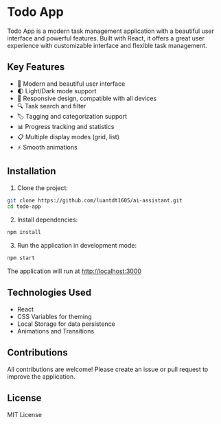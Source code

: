 # Todo App

Todo App is a modern task management application with a beautiful user interface and powerful features. Built with React, it offers a great user experience with customizable interface and flexible task management.

## Key Features

- 🎨 Modern and beautiful user interface
- 🌓 Light/Dark mode support
- 📱 Responsive design, compatible with all devices
- 🔍 Task search and filter
- 🏷️ Tagging and categorization support
- 📊 Progress tracking and statistics
- 📋 Multiple display modes (grid, list)
- ⚡ Smooth animations

## Installation

1. Clone the project:

```bash
git clone https://github.com/luantdt1605/ai-assistant.git
cd todo-app
```

2. Install dependencies:

```bash
npm install
```

3. Run the application in development mode:

```bash
npm start
```

The application will run at [http://localhost:3000](http://localhost:3000)

## Technologies Used

- React
- CSS Variables for theming
- Local Storage for data persistence
- Animations and Transitions

## Contributions

All contributions are welcome! Please create an issue or pull request to improve the application.

## License

MIT License
